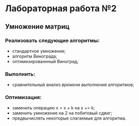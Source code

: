 # Лабораторная работа №2

## Умножение матриц

### Реализовать следующие **алгоритмы**:
- стандартное умножение;
- алгоритм Винограда;
- оптимизированнный Виноград;

### Выполнить:
- сравнительный анализ *времени выполнения* алгоритмов;

### Оптимизация:
- заменить операцию x = x + k на x += k;
- заменить умножение на 2 на побитовый сдвиг;
- предвычислять некоторые слагаемые для алгоритма.